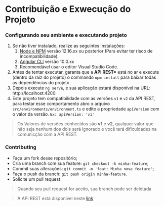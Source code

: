 # Contribuição e Exwecução do Projeto

### Configurando seu ambiente e executando projeto

1. Se não tiver instalado, realize as seguintes instalações:
   1. [Node e NPM](https://nodejs.org/en/) versão 12.16.xx ou posterior (Para evitar ter risco de incompatibilidade).
   2. [Angular CLI](https://cli.angular.io/) versão 10.0.xx
   3. Recomendável usar o editor Visual Studio Code.
2. Antes de tentar executar, garanta que a __API REST*__ está no ar e execute (dentro da raiz do projeto) o commando `npm install` para baixar todas as dependências do projeto.
3. Depois execute `ng serve`, e sua aplicação estará disponível na URL: http://localhost:4200
4. Este projeto tem compatibilidade com as versões `v1` e `v2` da API REST, para testar esse comportamento abro o arquivo `src/environments/environment.ts` e edite a propriedade `apiVersion` com o valor da versão. `Ex: apiVersion: 'v1'`
> Os Valores de versões conhecidos são __v1__ e __v2__, qualquer valor que não seja nenhum dos dois será ignorado e você terá dificuldades na comunicção com a API REST.

### Contributing

- Faça um fork desse repositório;
- Cria uma branch com sua feature: `git checkout -b minha-feature`;
- Commit suas alterações: `git commit -m 'feat: Minha nova feature'`;
- Faça o push da branch: `git push origin minha-feature`.
- Solicite um pull request

> Quando seu pull request for aceito, sua branch pode ser deletada.

> A API REST está disponível neste [link](https://github.com/wwwgomes/people-manager)
